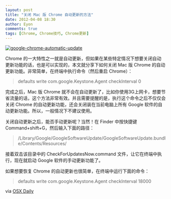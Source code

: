 ```yaml
---
layout: post
title: "关闭 Mac 版 Chrome 自动更新的方法"
date: 2012-04-08 18:30
author: Eyon
comments: true
tags: [Chrome, Chrome技巧, Chrome更新]
---
```

<a href="http://img.chromi.org/2012/04/google-chrome-automatic-update.jpeg">![](http://img.chromi.org/2012/04/google-chrome-automatic-update-550x318.jpg "google-chrome-automatic-update")</a>

Chrome 的一大特性之一就是自动更新，但如果在某些特定情况下想要关闭自动更新功能的话，也是可以实现的，本文就分享下如何关闭 Mac 版 Chrome 的自动更新功能。非常简单，在终端中执行命令（然后重启 Chrome）：



>defaults write com.google.Keystone.Agent checkInterval 0



完成之后，Mac 版 Chrome 就不会在自动更新了，比如你使用3G上网卡，想要节省流量的话，这个方法非常有效。并且需要提醒的是，执行这个命令之后不仅仅会关闭 Chrome 的自动更新功能，还会关闭装在当前电脑上所有 Google 软件的自动更新功能。所以，一般情况下不建议使用。

关闭自动更新之后，能否手动更新呢？当然！在 Finder 中按快捷键 Command+shift+G，然后输入下面的路径：





>/Library/Google/GoogleSoftwareUpdate/GoogleSoftwareUpdate.bundle/Contents/Resources/





接着双击该目录中的 CheckForUpdatesNow.command 文件，让它在终端中执行，现在就启动 Google 软件的手动更新功能了。

如果想要恢复 Chrome 的自动更新也很简单，在终端中运行下面的命令：





>defaults write com.google.Keystone.Agent checkInterval 18000





via [OSX Daily](http://osxdaily.com/2012/04/06/disable-google-chrome-automatic-software-update/)


